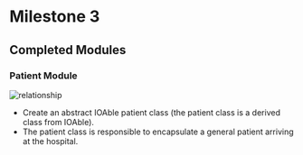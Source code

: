 # Milestone 3

## Completed Modules

### Patient Module
![relationship](https://github.com/jjaykim/OOP-Language_CPP/blob/main/Milestone/MS2/images/classes.png)
- Create an abstract IOAble patient class (the patient class is a derived class from IOAble).
- The patient class is responsible to encapsulate a general patient arriving at the hospital.
